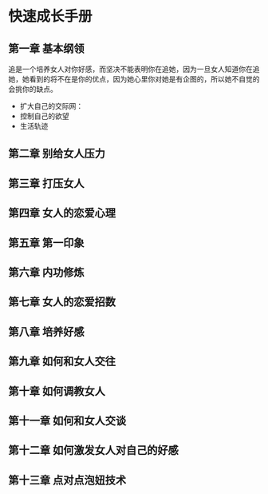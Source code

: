 # 快速成长手册

## 第一章 基本纲领

追是一个培养女人对你好感，而坚决不能表明你在追她，因为一旦女人知道你在追她，她看到的将不在是你的优点，因为她心里你对她是有企图的，所以她不自觉的会挑你的缺点。

- 扩大自己的交际网：
- 控制自己的欲望
- 生活轨迹

## 第二章 别给女人压力

## 第三章 打压女人

## 第四章 女人的恋爱心理

## 第五章 第一印象

## 第六章 内功修炼

## 第七章 女人的恋爱招数

## 第八章 培养好感

## 第九章 如何和女人交往

## 第十章 如何调教女人

## 第十一章 如何和女人交谈

## 第十二章 如何激发女人对自己的好感

## 第十三章 点对点泡妞技术
